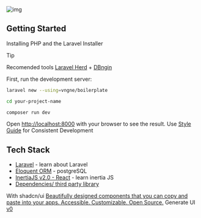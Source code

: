 
![img](https://github.com/ekovegeance/laravel-boilerplate/blob/main/laravel-boilerplate.png)

## Getting Started

Installing PHP and the Laravel Installer
> [!TIP]
> Recomended tools [Laravel Herd](https://herd.laravel.com/) + [DBngin](https://dbngin.com/)


First, run the development server:
```bash
laravel new --using=vngne/boilerplate
```
```bash
cd your-project-name
```
```bash
composer run dev
```

Open [http://localhost:8000](http://localhost:8000) with your browser to see the result.
Use [Style Guide](https://docs-ekovegeance.vercel.app/styleguide/coding-standards/laravel) for Consistent Development 

## Tech Stack

- [Laravel](https://laravel.com/docs/12.x) - learn about Laravel
- [Eloquent ORM](https://laravel.com/docs/12.x/eloquent) - postgreSQL
- [InertiaJS v2.0 - React](https://inertiajs.com/) - learn inertia JS
- [Dependencies/ third party library](https://github.com/ekovegeance/laravel-boilerplate/blob/main/package.json)

With shadcn/ui [Beautifully designed components that you can copy and paste into your apps. Accessible. Customizable. Open Source.](https://ui.shadcn.com/) 
Generate UI [v0](https://v0.dev/https://v0.dev/)


